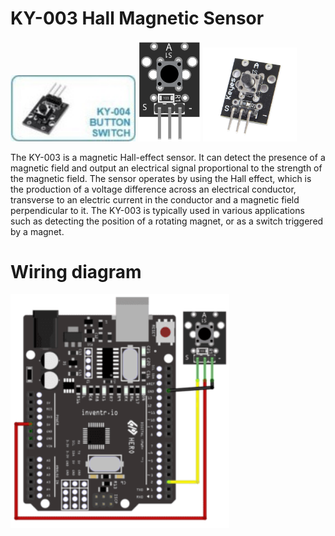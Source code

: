 # KY-003 Hall Magnetic Sensor
<img src="KY-004_Button.jpg" width="200">
<img src="KY-004_Button2.png" width="100">
<img src="KY-004_Button3.jpg" width="150">

The KY-003 is a magnetic Hall-effect sensor. It can detect the presence of a magnetic field and output an electrical signal proportional to the strength of the magnetic field. The sensor operates by using the Hall effect, which is the production of a voltage difference across an electrical conductor, transverse to an electric current in the conductor and a magnetic field perpendicular to it. The KY-003 is typically used in various applications such as detecting the position of a rotating magnet, or as a switch triggered by a magnet.

# Wiring diagram
<img src="KY-004_ButtonWiring.png" width="350">
